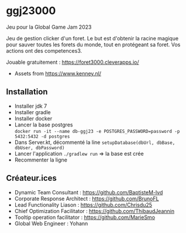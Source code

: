 # ggj23000

Jeu pour la Global Game Jam 2023

Jeu de gestion clicker d'un foret. Le but est d'obtenir la racine magique pour sauver toutes les forets du monde, tout en protégeant sa foret. Vos actions ont des competences3.

Jouable gratuitement : https://foret3000.cleverapps.io/

- Assets from https://www.kenney.nl/

## Installation

- Installer jdk 7
- Installer gradle
- Installer docker
- Lancer la base postgres  
`docker run -it --name db-ggj23 -e POSTGRES_PASSWORD=password -p 5432:5432 -d postgres`
- Dans Server.kt, décommenté la line `setupDatabase(dbUrl, dbBase, dbUser, dbPassword)`
- Lancer l'application `./gradlew run` => la base est crée
- Recommenter la ligne

## Créateur.ices

- Dynamic Team Consultant : https://github.com/BaptisteM-lvd
- Corporate Response Architect : https://github.com/BrunoFL
- Lead Functionality Liason : https://github.com/Chrisdu25
- Chief Optimization Facilitator : https://github.com/ThibaudJeannin
- Tooltip operation facilitator : https://github.com/MarieSmo
- Global Web Engineer : Yohann